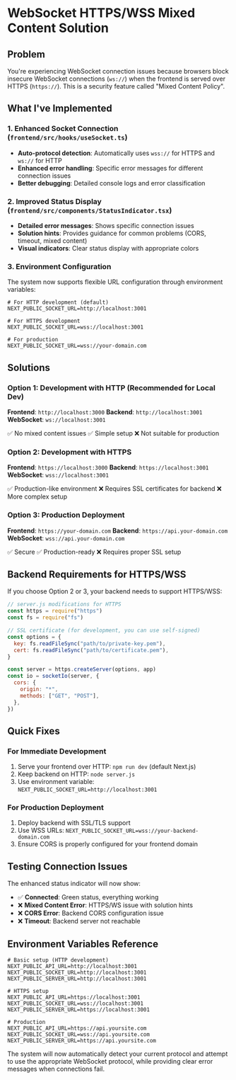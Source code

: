 # WebSocket HTTPS/WSS Mixed Content Solution

## Problem

You're experiencing WebSocket connection issues because browsers block insecure WebSocket connections (`ws://`) when the frontend is served over HTTPS (`https://`). This is a security feature called "Mixed Content Policy".

## What I've Implemented

### 1. Enhanced Socket Connection (`frontend/src/hooks/useSocket.ts`)

- **Auto-protocol detection**: Automatically uses `wss://` for HTTPS and `ws://` for HTTP
- **Enhanced error handling**: Specific error messages for different connection issues
- **Better debugging**: Detailed console logs and error classification

### 2. Improved Status Display (`frontend/src/components/StatusIndicator.tsx`)

- **Detailed error messages**: Shows specific connection issues
- **Solution hints**: Provides guidance for common problems (CORS, timeout, mixed content)
- **Visual indicators**: Clear status display with appropriate colors

### 3. Environment Configuration

The system now supports flexible URL configuration through environment variables:

```env
# For HTTP development (default)
NEXT_PUBLIC_SOCKET_URL=http://localhost:3001

# For HTTPS development
NEXT_PUBLIC_SOCKET_URL=wss://localhost:3001

# For production
NEXT_PUBLIC_SOCKET_URL=wss://your-domain.com
```

## Solutions

### Option 1: Development with HTTP (Recommended for Local Dev)

**Frontend**: `http://localhost:3000`
**Backend**: `http://localhost:3001`
**WebSocket**: `ws://localhost:3001`

✅ No mixed content issues
✅ Simple setup
❌ Not suitable for production

### Option 2: Development with HTTPS

**Frontend**: `https://localhost:3000`
**Backend**: `https://localhost:3001`
**WebSocket**: `wss://localhost:3001`

✅ Production-like environment
❌ Requires SSL certificates for backend
❌ More complex setup

### Option 3: Production Deployment

**Frontend**: `https://your-domain.com`
**Backend**: `https://api.your-domain.com`
**WebSocket**: `wss://api.your-domain.com`

✅ Secure
✅ Production-ready
❌ Requires proper SSL setup

## Backend Requirements for HTTPS/WSS

If you choose Option 2 or 3, your backend needs to support HTTPS/WSS:

```javascript
// server.js modifications for HTTPS
const https = require("https")
const fs = require("fs")

// SSL certificate (for development, you can use self-signed)
const options = {
  key: fs.readFileSync("path/to/private-key.pem"),
  cert: fs.readFileSync("path/to/certificate.pem"),
}

const server = https.createServer(options, app)
const io = socketIo(server, {
  cors: {
    origin: "*",
    methods: ["GET", "POST"],
  },
})
```

## Quick Fixes

### For Immediate Development

1. Serve your frontend over HTTP: `npm run dev` (default Next.js)
2. Keep backend on HTTP: `node server.js`
3. Use environment variable: `NEXT_PUBLIC_SOCKET_URL=http://localhost:3001`

### For Production Deployment

1. Deploy backend with SSL/TLS support
2. Use WSS URLs: `NEXT_PUBLIC_SOCKET_URL=wss://your-backend-domain.com`
3. Ensure CORS is properly configured for your frontend domain

## Testing Connection Issues

The enhanced status indicator will now show:

- ✅ **Connected**: Green status, everything working
- ❌ **Mixed Content Error**: HTTPS/WS issue with solution hints
- ❌ **CORS Error**: Backend CORS configuration issue
- ❌ **Timeout**: Backend server not reachable

## Environment Variables Reference

```env
# Basic setup (HTTP development)
NEXT_PUBLIC_API_URL=http://localhost:3001
NEXT_PUBLIC_SOCKET_URL=http://localhost:3001
NEXT_PUBLIC_SERVER_URL=http://localhost:3001

# HTTPS setup
NEXT_PUBLIC_API_URL=https://localhost:3001
NEXT_PUBLIC_SOCKET_URL=wss://localhost:3001
NEXT_PUBLIC_SERVER_URL=https://localhost:3001

# Production
NEXT_PUBLIC_API_URL=https://api.yoursite.com
NEXT_PUBLIC_SOCKET_URL=wss://api.yoursite.com
NEXT_PUBLIC_SERVER_URL=https://api.yoursite.com
```

The system will now automatically detect your current protocol and attempt to use the appropriate WebSocket protocol, while providing clear error messages when connections fail.
